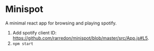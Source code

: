 # Minispot

A minimal react app for browsing and playing spotify.

1. Add spotify client ID: https://github.com/rarredon/minispot/blob/master/src/App.js#L5.
2. `npm start`
